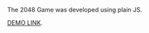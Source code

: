The 2048 Game was developed using plain JS.

[DEMO LINK](https://artemzakhar.github.io/js_2048_game/). 
